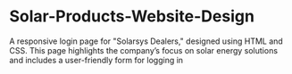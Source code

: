 # Solar-Products-Website-Design
A responsive login page for "Solarsys Dealers," designed using HTML and CSS. This page highlights the company’s focus on solar energy solutions and includes a user-friendly form for logging in
